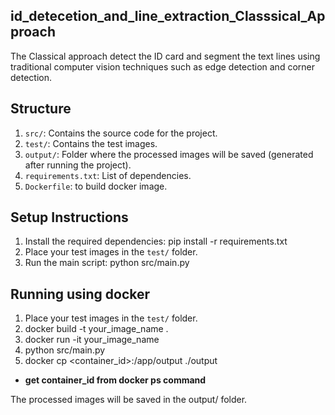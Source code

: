 ## id_detecetion_and_line_extraction_Classsical_Approach

The Classical approach detect the ID card and segment the text lines using traditional computer vision techniques
such as edge detection and corner detection.

## Structure

1. `src/`: Contains the source code for the project.
2. `test/`: Contains the test images.
3. `output/`: Folder where the processed images will be saved (generated after running the project).
4. `requirements.txt`: List of dependencies.
5. `Dockerfile`: to build docker image.

## Setup Instructions

1. Install the required dependencies:
     pip install -r requirements.txt
2. Place your test images in the `test/` folder.
3. Run the main script:
      python src/main.py

## Running using docker
1. Place your test images in the `test/` folder.
2. docker build -t your_image_name .
3. docker run -it your_image_name
4. python src/main.py
5. docker cp <container_id>:/app/output ./output
- **get container_id from docker ps command**

The processed images will be saved in the output/ folder.
